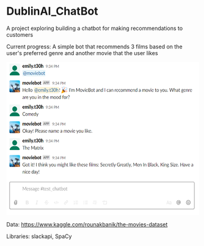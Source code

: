 # DublinAI_ChatBot

A project exploring building a chatbot for making recommendations to customers


Current progress: 
A simple bot that recommends 3 films based on the user's preferred genre and another movie that the user likes

<img src="https://github.com/eteohx/DublinAI_ChatBot/blob/master/images/test_bot.png" width="700" height="400">



Data:
https://www.kaggle.com/rounakbanik/the-movies-dataset

Libraries: 
slackapi, SpaCy
